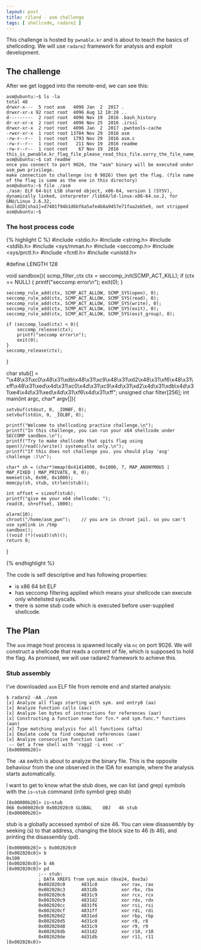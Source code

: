 ```yaml
---
layout: post
title: r2land - asm challenge
tags: [ shellcode, radare2 ]
---
```


This challenge is hosted by ``pwnable.kr`` and is about to teach the basics of shellcoding.
We will use ``radare2`` framework for analysis and exploit development.

## The challenge

After we get logged into the remote-end, we can see this:

```
asm@ubuntu:~$ ls -la
total 48
drwxr-x---  5 root asm   4096 Jan  2  2017 .
drwxr-xr-x 92 root root  4096 Aug 12 10:28 ..
d---------  2 root root  4096 Nov 19  2016 .bash_history
dr-xr-xr-x  2 root root  4096 Nov 25  2016 .irssi
drwxr-xr-x  2 root root  4096 Jan  2  2017 .pwntools-cache
-rwxr-xr-x  1 root root 13704 Nov 29  2016 asm
-rw-r--r--  1 root root  1793 Nov 29  2016 asm.c
-rw-r--r--  1 root root   211 Nov 19  2016 readme
-rw-r--r--  1 root root    67 Nov 19  2016 this_is_pwnable.kr_flag_file_please_read_this_file.sorry_the_file_name_is_very_loooooooooooooooooooooooooooooooooooooooooooooooooooooooooooooooooooooooooooo0000000000000000000000000ooooooooooooooooooooooo000000000000o0o0o0o0o0o0ong
asm@ubuntu:~$ cat readme 
once you connect to port 9026, the "asm" binary will be executed under asm_pwn privilege.
make connection to challenge (nc 0 9026) then get the flag. (file name of the flag is same as the one in this directory)
asm@ubuntu:~$ file ./asm
./asm: ELF 64-bit LSB shared object, x86-64, version 1 (SYSV), dynamically linked, interpreter /lib64/ld-linux-x86-64.so.2, for GNU/Linux 2.6.32, BuildID[sha1]=d7401f94b1d6bf6a5afe4b8a9457e71faa2eb5e9, not stripped
asm@ubuntu:~$ 
```

### The host process code

{% highlight C %}
#include <stdio.h>
#include <string.h>
#include <stdlib.h>
#include <sys/mman.h>
#include <seccomp.h>
#include <sys/prctl.h>
#include <fcntl.h>
#include <unistd.h>

#define LENGTH 128

void sandbox(){
	scmp_filter_ctx ctx = seccomp_init(SCMP_ACT_KILL);
	if (ctx == NULL) {
		printf("seccomp error\n");
		exit(0);
	}

	seccomp_rule_add(ctx, SCMP_ACT_ALLOW, SCMP_SYS(open), 0);
	seccomp_rule_add(ctx, SCMP_ACT_ALLOW, SCMP_SYS(read), 0);
	seccomp_rule_add(ctx, SCMP_ACT_ALLOW, SCMP_SYS(write), 0);
	seccomp_rule_add(ctx, SCMP_ACT_ALLOW, SCMP_SYS(exit), 0);
	seccomp_rule_add(ctx, SCMP_ACT_ALLOW, SCMP_SYS(exit_group), 0);

	if (seccomp_load(ctx) < 0){
		seccomp_release(ctx);
		printf("seccomp error\n");
		exit(0);
	}
	seccomp_release(ctx);
}

char stub[] = "\x48\x31\xc0\x48\x31\xdb\x48\x31\xc9\x48\x31\xd2\x48\x31\xf6\x48\x31\xff\x48\x31\xed\x4d\x31\xc0\x4d\x31\xc9\x4d\x31\xd2\x4d\x31\xdb\x4d\x31\xe4\x4d\x31\xed\x4d\x31\xf6\x4d\x31\xff";
unsigned char filter[256];
int main(int argc, char* argv[]){

	setvbuf(stdout, 0, _IONBF, 0);
	setvbuf(stdin, 0, _IOLBF, 0);

	printf("Welcome to shellcoding practice challenge.\n");
	printf("In this challenge, you can run your x64 shellcode under SECCOMP sandbox.\n");
	printf("Try to make shellcode that spits flag using open()/read()/write() systemcalls only.\n");
	printf("If this does not challenge you. you should play 'asg' challenge :)\n");

	char* sh = (char*)mmap(0x41414000, 0x1000, 7, MAP_ANONYMOUS | MAP_FIXED | MAP_PRIVATE, 0, 0);
	memset(sh, 0x90, 0x1000);
	memcpy(sh, stub, strlen(stub));
	
	int offset = sizeof(stub);
	printf("give me your x64 shellcode: ");
	read(0, sh+offset, 1000);

	alarm(10);
	chroot("/home/asm_pwn");	// you are in chroot jail. so you can't use symlink in /tmp
	sandbox();
	((void (*)(void))sh)();
	return 0;
}

{% endhighlight %}

The code is self descriptive and has following properties:

- is x86 64 bit ELF
- has seccomp filtering applied which means your shellcode can execute only whitelisted syscalls.
- there is some stub code which is executed before user-supplied shellcode.


## The Plan

The ``asm`` image host process is spawned locally via ``nc`` on port 9026. We will construct a shellcode that reads a content of file, which is supposed to hold the flag.
As promised, we will use radare2 framework to achieve this.

### Stub assembly

I've downloaded ``asm`` ELF file from remote end and started analysis:

```
$ radare2 -AA ./asm
[x] Analyze all flags starting with sym. and entry0 (aa)
[x] Analyze function calls (aac)
[x] Analyze len bytes of instructions for references (aar)
[x] Constructing a function name for fcn.* and sym.func.* functions (aan)
[x] Type matching analysis for all functions (afta)
[x] Emulate code to find computed references (aae)
[x] Analyze consecutive function (aat)
 -- Get a free shell with 'ragg2 -i exec -x'
[0x00000b20]> 
```
The ``-AA`` switch is about to analyze the binary file. This is the opposite behaviour from the one observed in the IDA for example, where the analysis starts automatically.

I want to get to know what the stub does, we can list (and grep) symbols with the ``is~stub`` command
(info symbol grep stub)
```
[0x00000b20]> is~stub
066 0x000020c0 0x002020c0 GLOBAL    OBJ   46 stub
[0x00000b20]>
```
stub is a globally accessed symbol of size 46. 
You can view disassembly by seeking (s) to that address, changing the block size to 46 (b 46), and printing the disassembly (pd).

```
[0x00000b20]> s 0x002020c0
[0x002020c0]> b
0x100
[0x002020c0]> b 46
[0x002020c0]> pd
            ;-- stub:
            ; DATA XREFS from sym.main (0xe24, 0xe3a)
            0x002020c0      4831c0         xor rax, rax
            0x002020c3      4831db         xor rbx, rbx
            0x002020c6      4831c9         xor rcx, rcx
            0x002020c9      4831d2         xor rdx, rdx
            0x002020cc      4831f6         xor rsi, rsi
            0x002020cf      4831ff         xor rdi, rdi
            0x002020d2      4831ed         xor rbp, rbp
            0x002020d5      4d31c0         xor r8, r8
            0x002020d8      4d31c9         xor r9, r9
            0x002020db      4d31d2         xor r10, r10
            0x002020de      4d31db         xor r11, r11
[0x002020c0]> 
```


